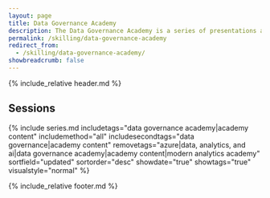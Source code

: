 ```yaml
---
layout: page
title: Data Governance Academy
description: The Data Governance Academy is a series of presentations and hands-on material for topics related to data governance, Microsoft Purview, security, and data estate management.
permalink: /skilling/data-governance-academy
redirect_from:
  - /skilling/data-governance-academy/
showbreadcrumb: false
---
```


{% include_relative header.md %}

## Sessions

{% include series.md 
    includetags="data governance academy|academy content" includemethod="all" 
    includesecondtags="data governance|academy content" 
    removetags="azure|data, analytics, and ai|data governance academy|academy content|modern analytics academy" 
    sortfield="updated" sortorder="desc" showdate="true" showtags="true"
    visualstyle="normal"
%}

{% include_relative footer.md %}